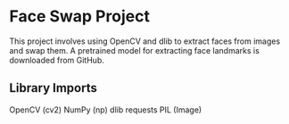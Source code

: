# Face Swap Project
This project involves using OpenCV and dlib to extract faces from images and swap them. A pretrained model for extracting face landmarks is downloaded from GitHub.

## Library Imports
OpenCV (cv2)
NumPy (np)
dlib
requests
PIL (Image)